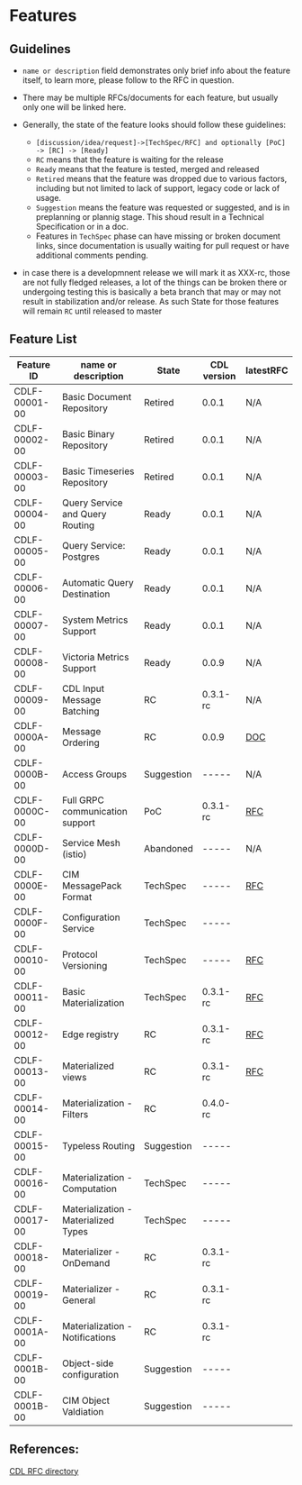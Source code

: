 # Features

## Guidelines
* `name or description` field demonstrates only brief info about the feature itself, to learn more, please follow to the RFC in question.
* There may be multiple RFCs/documents for each feature, but usually only one will be linked here.
* Generally, the state of the feature looks should follow these guidelines:
  - `[discussion/idea/request]->[TechSpec/RFC] and optionally [PoC] -> [RC] -> [Ready]`
  - `RC` means that the feature is waiting for the release
  - `Ready` means that the feature is tested, merged and released
  - `Retired` means that the feature was dropped due to various factors, including but not limited to lack of support, legacy code or lack of usage.
  - `Suggestion` means the feature was requested or suggested, and is in preplanning or plannig stage. This shoud result in a Technical Specification or in a doc.
  - Features in `TechSpec` phase can have missing or broken document links, since documentation is usually waiting for pull request or have additional comments pending.

* in case there is a developmnent release we will mark it as XXX-rc, those are not fully fledged releases, a lot of the things can be broken there or undergoing testing
  this is basically a beta branch that may or may not result in stabilization and/or release. As such State for those features will remain `RC` until released to master

## Feature List
| Feature ID    | name or description                            | State      | CDL version | latestRFC                                         |
|---------------|------------------------------------------------|------------|-------------|---------------------------------------------------|
| CDLF-00001-00 | Basic Document Repository                      | Retired    | 0.0.1       | N/A                                               |
| CDLF-00002-00 | Basic Binary Repository                        | Retired    | 0.0.1       | N/A                                               |
| CDLF-00003-00 | Basic Timeseries Repository                    | Retired    | 0.0.1       | N/A                                               |
| CDLF-00004-00 | Query Service and Query Routing                | Ready      | 0.0.1       | N/A                                               |
| CDLF-00005-00 | Query Service: Postgres                        | Ready      | 0.0.1       | N/A                                               |
| CDLF-00006-00 | Automatic Query Destination                    | Ready      | 0.0.1       | N/A                                               |
| CDLF-00007-00 | System Metrics Support                         | Ready      | 0.0.1       | N/A                                               |
| CDLF-00008-00 | Victoria Metrics Support                       | Ready      | 0.0.9       | N/A                                               |
| CDLF-00009-00 | CDL Input Message Batching                     | RC         | 0.3.1-rc    | N/A                                               |
| CDLF-0000A-00 | Message Ordering                               | RC         | 0.0.9       | [DOC](./ordering.md)                              |
| CDLF-0000B-00 | Access Groups                                  | Suggestion | -----       | N/A                                               |
| CDLF-0000C-00 | Full GRPC communication support                | PoC        | 0.3.1-rc    | [RFC](../rfc/CDLF-0000C-00-rfc-01.md)             |
| CDLF-0000D-00 | Service Mesh (istio)                           | Abandoned  | -----       | N/A                                               |
| CDLF-0000E-00 | CIM MessagePack Format                         | TechSpec   | -----       | [RFC](../rfc/CDLF-0000E-00-rfc-01.md)             |
| CDLF-0000F-00 | Configuration Service                          | TechSpec   | -----       |                                                   |
| CDLF-00010-00 | Protocol Versioning                            | TechSpec   | -----       | [RFC](../rfc/CDLF-00010-00-rfc-01.md)             |
| CDLF-00011-00 | Basic Materialization                          | TechSpec   | 0.3.1-rc    | [RFC](../rfc/CDLF-00011-00-rfc-01.md)             |
| CDLF-00012-00 | Edge registry                                  | RC         | 0.3.1-rc    | [RFC](../rfc/CDLF-00012-00-rfc-01.md)             |
| CDLF-00013-00 | Materialized views                             | RC         | 0.3.1-rc    | [RFC](../rfc/CDLF-00013-00-rfc-01.md)             |
| CDLF-00014-00 | Materialization - Filters                      | RC         | 0.4.0-rc    |                                                   |
| CDLF-00015-00 | Typeless Routing                               | Suggestion | -----       |                                                   |
| CDLF-00016-00 | Materialization - Computation                  | TechSpec   | -----       |                                                   |
| CDLF-00017-00 | Materialization - Materialized Types           | TechSpec   | -----       |                                                   |
| CDLF-00018-00 | Materializer - OnDemand                        | RC         | 0.3.1-rc    |                                                   |
| CDLF-00019-00 | Materializer - General                         | RC         | 0.3.1-rc    |                                                   |
| CDLF-0001A-00 | Materialization - Notifications                | RC         | 0.3.1-rc    |                                                   |
| CDLF-0001B-00 | Object-side configuration                      | Suggestion | -----       |                                                   |
| CDLF-0001B-00 | CIM Object Valdiation                          | Suggestion | -----       |                                                   |

## References:
[CDL RFC directory](https://github.com/epiphany-platform/CommonDataLayer/tree/develop/docs/rfc)
